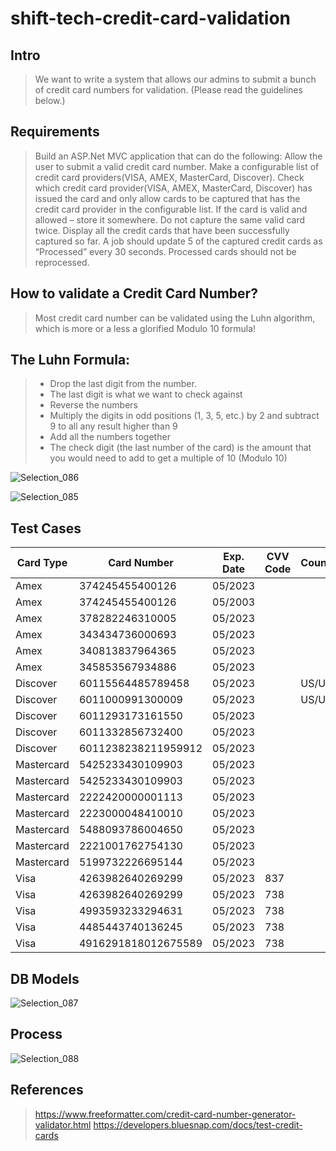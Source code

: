 # shift-tech-credit-card-validation

## Intro
> We want to write a system that allows our admins to submit a bunch of credit card numbers for validation. (Please read the guidelines below.)

## Requirements
> Build an ASP.Net MVC application that can do the following:
Allow the user to submit a valid credit card number. 
Make a configurable list of credit card providers(VISA, AMEX, MasterCard, Discover). 
Check which credit card provider(VISA, AMEX, MasterCard, Discover) has issued the card and only allow cards to be captured that has the credit card provider in the configurable list.
If the card is valid and allowed – store it somewhere.
Do not capture the same valid card twice.
Display all the credit cards that have been successfully captured so far. 
A job should update 5 of the captured credit cards as “Processed” every 30 seconds. 
Processed cards should not be reprocessed. 

## How to validate a Credit Card Number?
> Most credit card number can be validated using the Luhn algorithm, which is more or a less a glorified Modulo 10 formula!

## The Luhn Formula:
> - Drop the last digit from the number. 
> - The last digit is what we want to check against
> - Reverse the numbers
> - Multiply the digits in odd positions (1, 3, 5, etc.) by 2 and subtract 9 to all any result higher than 9
> - Add all the numbers together
> - The check digit (the last number of the card) is the amount that you would need to add to get a multiple of 10 (Modulo 10)

![Selection_086](https://user-images.githubusercontent.com/17546093/87582286-7cf7b480-c6da-11ea-8982-aab6fa9872d3.png)

![Selection_085](https://user-images.githubusercontent.com/17546093/87581918-fba02200-c6d9-11ea-8ee4-84fccf07ad89.png)

## Test Cases
Card Type | Card Number | Exp. Date | CVV Code | Country/Currency | Results
--- | --- | --- | --- |--- |---
Amex | 374245455400126 | 	05/2023 |  |  | Success
Amex | 374245455400126 | 	05/2003 |  |  | Failure
Amex | 378282246310005 | 	05/2023 |  |  | Failure
Amex | 343434736000693 | 	05/2023 |  |  | Failure
Amex | 340813837964365 | 	05/2023 |  |  | Failure
Amex | 345853567934886 | 	05/2023 |  |  | Failure
Discover | 60115564485789458 | 	05/2023 |  | US/USD  | Success
Discover | 6011000991300009 | 	05/2023 |  | US/USD | Success
Discover | 6011293173161550 | 	05/2023 |  | | Failure
Discover | 6011332856732400 | 	05/2023 |  | | Failure
Discover | 6011238238211959912 | 	05/2023 |  | | Failure
Mastercard | 5425233430109903 | 	05/2023 |  |  | Success
Mastercard | 5425233430109903 | 	05/2023 |  |  | Success
Mastercard | 2222420000001113 | 	05/2023 |  |  | Success
Mastercard | 2223000048410010 | 	05/2023 |  |  | Success
Mastercard | 5488093786004650 | 	05/2023 |  |  | Failure
Mastercard | 2221001762754130 | 	05/2023 |  |  | Failure
Mastercard | 5199732226695144 | 	05/2023 |  |  | Failure
Visa | 4263982640269299 | 	05/2023 | 837 |  | Success
Visa | 4263982640269299 | 	05/2023 | 738 |  | Success
Visa | 4993593233294631 | 	05/2023 | 738 |  | Failure
Visa | 4485443740136245 | 	05/2023 | 738 |  | Failure
Visa | 4916291818012675589 | 	05/2023 | 738 |  | Failure


## DB Models
![Selection_087](https://user-images.githubusercontent.com/17546093/87583957-090adb80-c6dd-11ea-95e5-c70036fc1cbf.png)

## Process
![Selection_088](https://user-images.githubusercontent.com/17546093/87585608-a23af180-c6df-11ea-9539-e757f8ea8313.png)

## References
> https://www.freeformatter.com/credit-card-number-generator-validator.html
> https://developers.bluesnap.com/docs/test-credit-cards
